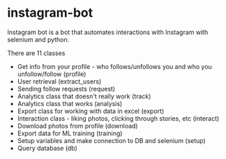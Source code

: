 # instagram-bot

Instagram bot is a bot that automates interactions with Instagram with selenium and python.


There are 11 classes

<ul>
  <li>Get info from your profile - who follows/unfollows you and who you unfollow/follow (profile)</li>
  <li>User retrieval (extract_users)</li>
  <li>Sending follow requests (request)</li>
  <li>Analytics class that doesn't really work (track)</li>
  <li>Analytics class that works (analysis)</li>
  <li>Export class for working with data in excel (export)</li>
  <li>Interaction class - liking photos, clicking through stories, etc (interact)</li>
  <li>Download photos from profile (download)</li>
  <li>Export data for ML training (training)</li>
  <li>Setup variables and make connection to DB and selenium (setup)</li>
  <li>Query database (db)</li>
 </ul>
